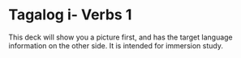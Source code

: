 # Tagalog i- Verbs 1

This deck will show you a picture first, and has the target language information on the other side. It is intended for immersion study.